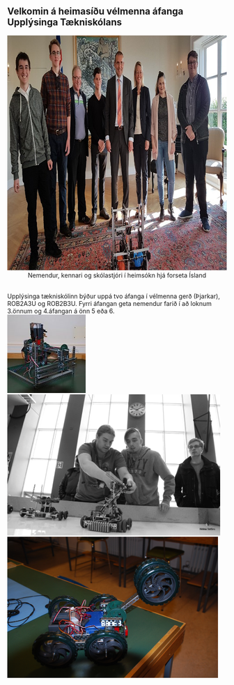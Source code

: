 ## Velkomin á heimasíðu vélmenna áfanga Upplýsinga Tækniskólans
<p align="center"> <img width="945" height="539" src="/img/velmenniogforseti.png" alt="Nemendur, kennari og skólastjóri í heimsókn hjá forseta Ísland">
Nemendur, kennari og skólastjóri í heimsókn hjá forseta Ísland</p>
<br>
Upplýsinga tækniskólinn býður uppá tvo áfanga í vélmenna gerð (Þjarkar), ROB2A3U og ROB2B3U. Fyrri áfangan geta nemendur farið í að loknum 3.önnum og 4.áfangan á önn 5 eða 6. 
<div>
    <div style="float:left;margin-right:5px;">
        <div style="float:left;margin-right:5px;">
            <img src="/img/rob2b3u_img.png" style="width:300">
                <div style="float:left;margin-right:5px;">
                    <img src="/img/syning_lokaverkefni_rbob_h13_1.png" style="width:300">
                        <div style="float:left;margin-right:5px;">
                            <img src="/img/DSC_0004.JPG" style="width:300">
                        </div>
                   </div>
            </div>
        </div>
</div>
